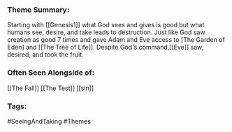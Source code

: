 ### Theme Summary:
Starting with [[Genesis1]] what God sees and gives is good but what humans see, desire, and take leads to destruction. Just like God saw creation as good 7 times and gave Adam and Eve access to [The Garden of Eden] and [[The Tree of Life]]. Despite God's command,[[Eve]] saw, desired, and took the fruit.

### Often Seen Alongside of:
[[The Fall]] 
[[The Test]]
[[sin]]
### Tags:
#SeeingAndTaking  #Themes 